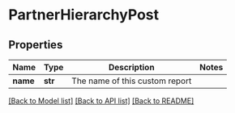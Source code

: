 # PartnerHierarchyPost

## Properties
Name | Type | Description | Notes
------------ | ------------- | ------------- | -------------
**name** | **str** | The name of this custom report | 

[[Back to Model list]](../README.md#documentation-for-models) [[Back to API list]](../README.md#documentation-for-api-endpoints) [[Back to README]](../README.md)

